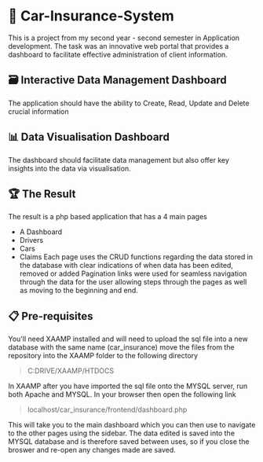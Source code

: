 # 🚗 Car-Insurance-System
This is a project from my second year - second semester in Application development.
The task was an innovative web portal that provides a dashboard to facilitate effective administration of client information. 

## 🗃️ Interactive Data Management Dashboard
The application should have the ability to Create, Read, Update and Delete crucial information

## 📊 Data Visualisation Dashboard
The dashboard should facilitate data management but also offer key insights into the data via visualisation. 

## 🏆 The Result
The result is a php based application that has a 4 main pages
- A Dashboard
- Drivers
- Cars
- Claims
Each page uses the CRUD functions regarding the data stored in the database with clear indications of when data has been edited, removed or added
Pagination links were used for seamless navigation through the data for the user allowing steps through the pages as well as moving to the beginning and end.

## 📋 Pre-requisites
You'll need XAAMP installed and will need to upload the sql file into a new database with the same name (car_insurance)
move the files from the repository into the XAAMP folder to the following directory
  > C:DRIVE/XAAMP/HTDOCS

In XAAMP after you have imported the sql file onto the MYSQL server, run both Apache and MYSQL. In your browser then open the following link
> localhost/car_insurance/frontend/dashboard.php

This will take you to the main dashboard which you can then use to navigate to the other pages using the sidebar. The data edited is saved into the MYSQL database and is therefore saved between uses, so if you close the broswer and re-open any changes made are saved.
